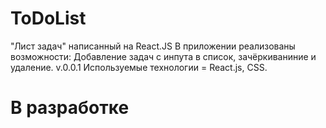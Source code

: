 # ToDoList
"Лист задач" написанный на React.JS
В приложении реализованы возможности: Добавление задач с инпута в список, зачёркиваниние и удаление.
v.0.0.1
Используемые технологии = React.js, CSS.
# В разработке
